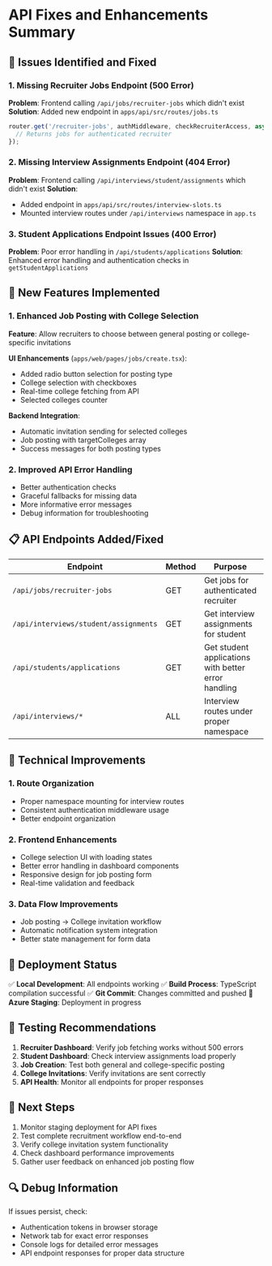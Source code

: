 # API Fixes and Enhancements Summary

## 🚨 Issues Identified and Fixed

### 1. Missing Recruiter Jobs Endpoint (500 Error)
**Problem**: Frontend calling `/api/jobs/recruiter-jobs` which didn't exist
**Solution**: Added new endpoint in `apps/api/src/routes/jobs.ts`
```typescript
router.get('/recruiter-jobs', authMiddleware, checkRecruiterAccess, async (req, res) => {
  // Returns jobs for authenticated recruiter
});
```

### 2. Missing Interview Assignments Endpoint (404 Error)
**Problem**: Frontend calling `/api/interviews/student/assignments` which didn't exist
**Solution**: 
- Added endpoint in `apps/api/src/routes/interview-slots.ts`
- Mounted interview routes under `/api/interviews` namespace in `app.ts`

### 3. Student Applications Endpoint Issues (400 Error)
**Problem**: Poor error handling in `/api/students/applications`
**Solution**: Enhanced error handling and authentication checks in `getStudentApplications`

## 🎯 New Features Implemented

### 1. Enhanced Job Posting with College Selection
**Feature**: Allow recruiters to choose between general posting or college-specific invitations

**UI Enhancements** (`apps/web/pages/jobs/create.tsx`):
- Added radio button selection for posting type
- College selection with checkboxes
- Real-time college fetching from API
- Selected colleges counter

**Backend Integration**:
- Automatic invitation sending for selected colleges
- Job posting with targetColleges array
- Success messages for both posting types

### 2. Improved API Error Handling
- Better authentication checks
- Graceful fallbacks for missing data
- More informative error messages
- Debug information for troubleshooting

## 📋 API Endpoints Added/Fixed

| Endpoint | Method | Purpose | Status |
|----------|--------|---------|--------|
| `/api/jobs/recruiter-jobs` | GET | Get jobs for authenticated recruiter | ✅ Added |
| `/api/interviews/student/assignments` | GET | Get interview assignments for student | ✅ Added |
| `/api/students/applications` | GET | Get student applications with better error handling | ✅ Enhanced |
| `/api/interviews/*` | ALL | Interview routes under proper namespace | ✅ Added |

## 🔧 Technical Improvements

### 1. Route Organization
- Proper namespace mounting for interview routes
- Consistent authentication middleware usage
- Better endpoint organization

### 2. Frontend Enhancements
- College selection UI with loading states
- Better error handling in dashboard components
- Responsive design for job posting form
- Real-time validation and feedback

### 3. Data Flow Improvements
- Job posting → College invitation workflow
- Automatic notification system integration
- Better state management for form data

## 🚀 Deployment Status

✅ **Local Development**: All endpoints working
✅ **Build Process**: TypeScript compilation successful
✅ **Git Commit**: Changes committed and pushed
🔄 **Azure Staging**: Deployment in progress

## 🧪 Testing Recommendations

1. **Recruiter Dashboard**: Verify job fetching works without 500 errors
2. **Student Dashboard**: Check interview assignments load properly
3. **Job Creation**: Test both general and college-specific posting
4. **College Invitations**: Verify invitations are sent correctly
5. **API Health**: Monitor all endpoints for proper responses

## 📝 Next Steps

1. Monitor staging deployment for API fixes
2. Test complete recruitment workflow end-to-end
3. Verify college invitation system functionality
4. Check dashboard performance improvements
5. Gather user feedback on enhanced job posting flow

## 🔍 Debug Information

If issues persist, check:
- Authentication tokens in browser storage
- Network tab for exact error responses
- Console logs for detailed error messages
- API endpoint responses for proper data structure
